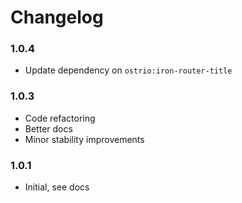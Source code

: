 Changelog
=========

### 1.0.4

 - Update dependency on `ostrio:iron-router-title`

### 1.0.3

 - Code refactoring
 - Better docs
 - Minor stability improvements

### 1.0.1

 - Initial, see docs